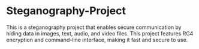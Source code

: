 # Steganography-Project
This is a steganography project that enables secure communication by hiding data in images, text, audio, and video files.
This project features RC4 encryption and command-line interface, making it fast and secure to use.
